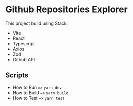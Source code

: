 # Github Repositories Explorer

This project build using Stack:

-   Vite
-   React
-   Typescript
-   Axios
-   Zod
-   Github API

## Scripts

-   How to Run `=>` `yarn dev`
-   How to Build `=>` `yarn build`
-   How to Test `=>` `yarn test`
